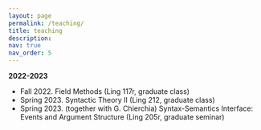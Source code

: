 ```yaml
---
layout: page
permalink: /teaching/
title: teaching
description:
nav: true
nav_order: 5
---
```


**2022-2023**

* Fall 2022. Field Methods (Ling 117r, graduate class)
* Spring 2023. Syntactic Theory II (Ling 212, graduate class)
* Spring 2023. (together with G. Chierchia) Syntax-Semantics Interface: Events and Argument Structure (Ling 205r, graduate seminar)
